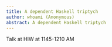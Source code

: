 ```yaml
---
title: A dependent Haskell triptych
author: whoami (Anonymous)
abstract: A dependent Haskell triptych
---
```


Talk at HIW at 1145-1210 AM

